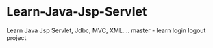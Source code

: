 # Learn-Java-Jsp-Servlet
Learn Java Jsp Servlet, Jdbc, MVC, XML....
master - learn login logout project

